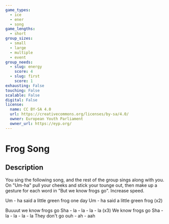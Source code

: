 ```yaml
---
game_types:
  - ice
  - ener
  - song
game_lengths:
  - short
group_sizes:
  - small
  - large
  - multiple
  - event
group_needs:
  - slug: energy
    score: 4
  - slug: first
    score: 1
exhausting: False
touching: False
scalable: False
digital: False
license:
  name: CC BY-SA 4.0
  url: https://creativecommons.org/licenses/by-sa/4.0/
  owner: European Youth Parliament
  owner_url: https://eyp.org/
---
```

# Frog Song

## Description
You sing the following song, and the rest of the group sings along with you. On "Um-ha" pull your cheeks and stick your tounge out, then make up a gesture for each word in "But we know frogs go". Increase speed.

Um - ha said a little green frog one day
Um - ha said a little green frog (x2)

Buuuut we know frogs go
Sha - la - la - la - la (x3)
We know frogs go
Sha - la - la - la - la
They don't go ouh - ah - aah
